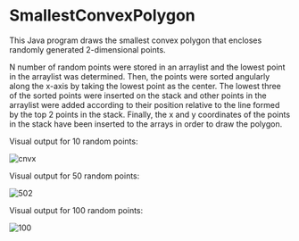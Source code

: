 # SmallestConvexPolygon
This Java program draws the smallest convex polygon that encloses randomly generated 2-dimensional points. 
 
N number of random points were stored in an arraylist and the lowest point in the arraylist was determined. Then, the points were sorted angularly along the x-axis by
taking the lowest point as the center. The lowest three of the sorted points were inserted on the stack and other points in the arraylist were added according to their position relative to the line formed by the top 2 points in the stack. Finally, the x and y coordinates of the points in the stack have been inserted to the arrays in order to draw the polygon.

Visual output for 10 random points:

![cnvx](https://user-images.githubusercontent.com/82055290/149249794-96235ae1-b0ec-42df-99f3-95f3459fa18c.png)

Visual output for 50 random points:

![502](https://user-images.githubusercontent.com/82055290/149250196-3546807f-a6eb-40fe-9093-1d061d76e6bc.png)

Visual output for 100 random points:

![100](https://user-images.githubusercontent.com/82055290/149250229-ea8748ee-30c5-46ec-a5ed-ca21071f0679.png)
